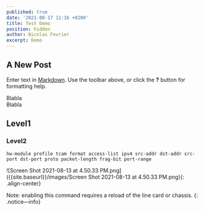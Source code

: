 ```yaml
---
published: true
date: '2021-08-17 11:16 +0200'
title: Test Demo
position: hidden
author: Nicolas Fevrier
excerpt: Demo
---
```

## A New Post

Enter text in [Markdown](http://daringfireball.net/projects/markdown/). Use the toolbar above, or click the **?** button for formatting help.

Blabla  
Blabla

## Level1

### Level2

<div class="highlighter-rouge">
<pre class="highlight">
<code>hw-module profile tcam format access-list ipv4 src-addr dst-addr src-port dst-port proto packet-length frag-bit port-range</code>
</pre>
</div>

![Screen Shot 2021-08-13 at 4.50.33 PM.png]({{site.baseurl}}/images/Screen Shot 2021-08-13 at 4.50.33 PM.png){: .align-center}


Note: enabling this command requires a reload of the line card or chassis.
{: .notice—info}


